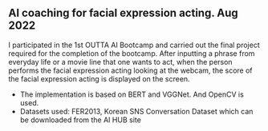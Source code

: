 ## AI coaching for facial expression acting. **Aug 2022**
I participated in the 1st OUTTA AI Bootcamp and carried out the final project required for the completion of the bootcamp.
After inputting a phrase from everyday life or a movie line that one wants to act, when the person performs the facial expression acting looking at the webcam, the score of the facial expression acting is displayed on the screen.
- The implementation is based on BERT and VGGNet. And OpenCV is used.
- Datasets used: FER2013, Korean SNS Conversation Dataset which can be downloaded from the AI HUB site
